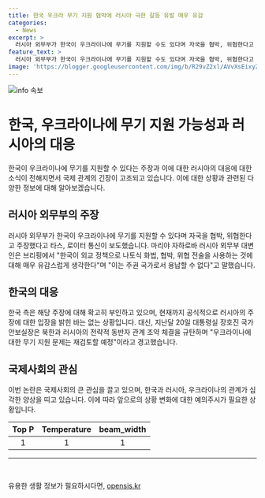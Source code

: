 ```yaml
---
title: 한국 우크라 무기 지원 협박에 러시아 극한 갈등 유발 매우 유감
categories:
  - News
excerpt: >
  러시아 외무부가 한국이 우크라이나에 무기를 지원할 수도 있다며 자국을 협박, 위협한다고 주장했다. 마리야 자하로바 러시아 외무부 대변인은 한국의 나토식 화법, 협박, 위협 전술에 유감이라고 밝혔고, 장호진 국가안보실장은 우크라이나에 대한 무기 지원 문제 재검토 경고했다. 이로 인해 한-러 관계와 국제정세가 긴장되고 있습니다.
feature_text: >
  러시아 외무부가 한국이 우크라이나에 무기를 지원할 수도 있다며 자국을 협박, 위협한다고 주장했다. 마리야 자하로바 러시아 외무부 대변인은 한국의 나토식 화법, 협박, 위협 전술에 유감이라고 밝혔고, 장호진 국가안보실장은 우크라이나에 대한 무기 지원 문제 재검토 경고했다. 이로 인해 한-러 관계와 국제정세가 긴장되고 있습니다.
image: 'https://blogger.googleusercontent.com/img/b/R29vZ2xl/AVvXsEixyZcFfHzMRdzZMjFBmAUKJYCLCGyLL1o632UiGVXcaFdKo_bkvkuCioo0uUKlGfBVcT3P84aROyZIXSBEx3Aw5nCQ3pTgDom1WDC4m8eifvWiAmWEEVb4x6G_l8C0QH225ldMjyaFvpxGEBGNO37VmDTDMHGhJPq73UglMfDca1-0aw/s1600/blogspot.png'
---
```


<p><img src="https://blogger.googleusercontent.com/img/b/R29vZ2xl/AVvXsEixyZcFfHzMRdzZMjFBmAUKJYCLCGyLL1o632UiGVXcaFdKo_bkvkuCioo0uUKlGfBVcT3P84aROyZIXSBEx3Aw5nCQ3pTgDom1WDC4m8eifvWiAmWEEVb4x6G_l8C0QH225ldMjyaFvpxGEBGNO37VmDTDMHGhJPq73UglMfDca1-0aw/s1600/blogspot.png" alt="info 속보" /></p>

<h1>한국, 우크라이나에 무기 지원 가능성과 러시아의 대응</h1>

<p data-ke-size="size16">한국이 우크라이나에 무기를 지원할 수 있다는 주장과 이에 대한 러시아의 대응에 대한 소식이 전해지면서 국제 관계의 긴장이 고조되고 있습니다. 이에 대한 상황과 관련된 다양한 정보에 대해 알아보겠습니다.</p>

<h2>러시아 외무부의 주장</h2>

<p>러시아 외무부가 한국이 우크라이나에 무기를 지원할 수 있다며 자국을 협박, 위협한다고 주장했다고 타스, 로이터 통신이 보도했습니다. 마리야 자하로바 러시아 외무부 대변인은 브리핑에서 "한국이 외교 정책으로 나토식 화법, 협박, 위협 전술을 사용하는 것에 대해 매우 유감스럽게 생각한다"며 "이는 주권 국가로서 용납할 수 없다"고 말했습니다.</p>

<h2>한국의 대응</h2>

<p>한국 측은 해당 주장에 대해 확고히 부인하고 있으며, 현재까지 공식적으로 러시아의 주장에 대한 입장을 밝힌 바는 없는 상황입니다. 대신, 지난달 20일 대통령실 장호진 국가안보실장은 북한과 러시아의 전략적 동반자 관계 조약 체결을 규탄하며 "우크라이나에 대한 무기 지원 문제는 재검토할 예정"이라고 경고했습니다.</p>

<h2>국제사회의 관심</h2>

<p>이번 논란은 국제사회의 큰 관심을 끌고 있으며, 한국과 러시아, 우크라이나의 관계가 심각한 양상을 띠고 있습니다. 이에 따라 앞으로의 상황 변화에 대한 예의주시가 필요한 상황입니다.</p>

<table>
<thead>
<tr>
<th style="text-align: center;">Top P</th>
<th style="text-align: center;">Temperature</th>
<th style="text-align: center;">beam_width</th>
</tr>
</thead>
<tbody>
<tr>
<td style="text-align: center;">1</td>
<td style="text-align: center;">1</td>
<td style="text-align: center;">1</td>
</tr>
</tbody>
</table>

<hr>

<p data-ke-size="size16">&nbsp;</p>
유용한 생활 정보가 필요하시다면, <a href="https://opensis.kr" rel="dofollow">opensis.kr</a>


